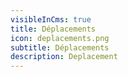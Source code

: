 ```yaml
---
visibleInCms: true
title: Déplacements
icon: deplacements.png
subtitle: Déplacements
description: Deplacement
---
```

